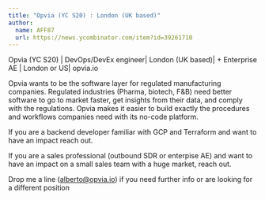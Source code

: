 ```yaml
---
title: "Opvia (YC S20) : London (UK based)"
author:
  name: AFF87
  url: https://news.ycombinator.com/item?id=39261710
---
```

Opvia (YC S20) | DevOps&#x2F;DevEx engineer| London (UK based)|  + Enterprise AE | London or US| opvia.io

Opvia wants to be the software layer for regulated manufacturing companies. Regulated industries (Pharma, biotech, F&amp;B) need better software to go to market faster, get insights from their data, and comply with the regulations. Opvia makes it easier to build exactly the procedures and workflows companies need with its no-code platform.

If you are a backend developer familiar with GCP and Terraform and want to have an impact reach out.

If you are a sales professional (outbound SDR or enterpise AE) and want to have an impact on a small sales team with a huge market, reach out.

Drop me a line (alberto@opvia.io) if you need further info or are looking for a different position
